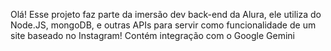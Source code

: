 Olá! Esse projeto faz parte da imersão dev back-end da Alura, ele utiliza do Node.JS, mongoDB, e outras APIs para servir como funcionalidade de um site baseado no Instagram!
Contém integração com o Google Gemini
